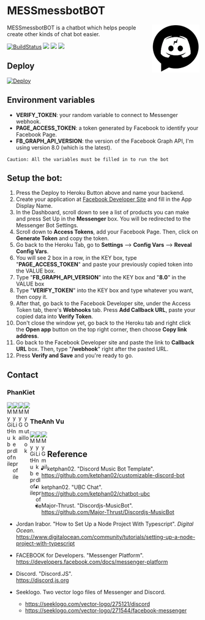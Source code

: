 # MESSmessbotBOT

<img src="https://raw.githubusercontent.com/ketphan02/MessMessBotBot/master/src/utils/images/logo.png" alt="logo" align="right" width=25%/>

MESSmessbotBOT is a chatbot which helps people create other kinds of chat bot easier.

[![BuildStatus](https://img.shields.io/travis/motdotla/dotenv/master.svg?style=flat-square)](https://dashboard.heroku.com/apps/mess-messbot-bot)
<img src="https://img.shields.io/badge/license-MIT-yellowgreen"/>
<img src="https://img.shields.io/badge/author-PhanKiet-orange"/>
<img src="https://img.shields.io/badge/language-TypeScript-informational"/>

## Deploy

[![Deploy](https://www.herokucdn.com/deploy/button.svg)](https://heroku.com/deploy?template=https://github.com/ketphan02/MessMessBotBot)

## Environment variables
- **VERIFY_TOKEN**: your random variable to connect to Messenger webhook.
- **PAGE_ACCESS_TOKEN**: a token generated by Facebook to identify your Facebook Page.
- **FB_GRAPH_API_VERSION**: the version of the Facebook Graph API, I'm using version 8.0 (which is the latest).
```
Caution: All the variables must be filled in to run the bot
```

## Setup the bot:
1. Press the Deploy to Heroku Button above and name your backend.
2. Create your application at [Facebook Developer Site](https://developers.facebook.com) and fill in the App Display Name.
3. In the Dashboard, scroll down to see a list of products you can make and press Set Up in the **Messenger** box. You will be redirected to the Messenger Bot Settings.
4. Scroll down to **Access Tokens**, add your Facebook Page. Then, click on **Generate Token** and copy the token.
5. Go back to the Heroku Tab, go to **Settings** ⟶ **Config Vars** ⟶ **Reveal Config Vars**.
6. You will see 2 box in a row, in the KEY box, type "**PAGE_ACCESS_TOKEN**" and paste your previously copied token into the VALUE box.
7. Type "**FB_GRAPH_API_VERSION**" into the KEY box and "**8.0**" in the VALUE box
8. Type "**VERIFY_TOKEN**" into the KEY box and type whatever you want, then copy it.
9. After that, go back to the Facebook Developer site, under the Access Token tab, there's **Webhooks** tab. Press **Add Callback URL**, paste your copied data into **Verify Token**.
10. Don't close the window yet, go back to the Heroku tab and right click the **Open app** button on the top right corner, then choose **Copy link address**.
11. Go back to the Facebook Developer site and paste the link to **Callback URL** box. Then, type "**/webhook**" right after the pasted URL.
12. Press **Verify and Save** and you're ready to go.

## Contact
### PhanKiet
<a href="https://github.com/ketphan02">
    <img width="15" align="left"
        alt="My GitHub profile"
        src="https://cdn.jsdelivr.net/npm/simple-icons@v3/icons/github.svg">
</a>
<a href="https://www.linkedin.com/in/ketphan02/">
    <img width="15" align="left"
        alt="My LinkedIn profile"
        src="https://cdn.jsdelivr.net/npm/simple-icons@v3/icons/linkedin.svg">
</a>
<a href="mailto:tuankiet.phannguyen@gmail.com">
    <img width="15" align="left"
        alt="My Gmail"
        src="https://cdn.jsdelivr.net/npm/simple-icons@v3/icons/gmail.svg">
</a>
<a href="mailto:tuankietvn@outlook.com">
    <img width="15" align="left"
        alt="My Outlook"
        src="https://cdn.jsdelivr.net/npm/simple-icons@v3/icons/microsoftoutlook.svg">
</a>
<br/>

### TheAnh Vu
<a href="https://github.com/theanh28">
    <img width="15" align="left"
        alt="My GitHub profile"
        src="https://cdn.jsdelivr.net/npm/simple-icons@v3/icons/github.svg">
</a>
<a href="https://www.linkedin.com/in/anh-alex-vu-5024111ab/">
    <img width="15" align="left"
        alt="My LinkedIn profile"
        src="https://cdn.jsdelivr.net/npm/simple-icons@v3/icons/linkedin.svg">
</a>
<a href="mailto:theanhvu02.101@gmail.com">
    <img width="15" align="left"
        alt="My Gmail"
        src="https://cdn.jsdelivr.net/npm/simple-icons@v3/icons/gmail.svg">
</a>
<br/>

## Reference
- ketphan02. "Discord Music Bot Template". <br/>
https://github.com/ketphan02/customizable-discord-bot

- ketphan02. "UBC Chat". <br/>
https://github.com/ketphan02/chatbot-ubc

- Major-Thrust. "Discordjs-MusicBot". <br/>
https://github.com/Major-Thrust/Discordjs-MusicBot

- Jordan Irabor. "How to Set Up a Node Project With Typescript". *Digital Ocean*. <br/>
https://www.digitalocean.com/community/tutorials/setting-up-a-node-project-with-typescript

- FACEBOOK for Developers. "Messenger Platform". <br/>
https://developers.facebook.com/docs/messenger-platform

- Discord. "Discord.JS". <br/>
https://discord.js.org

- Seeklogo. Two vector logo files of Messenger and Discord.<br/>
    - https://seeklogo.com/vector-logo/275121/discord
    - https://seeklogo.com/vector-logo/271544/facebook-messenger